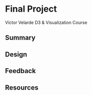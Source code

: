 # Final Project
Víctor Velarde
D3 & Visualization Course

## Summary

## Design

## Feedback

## Resources